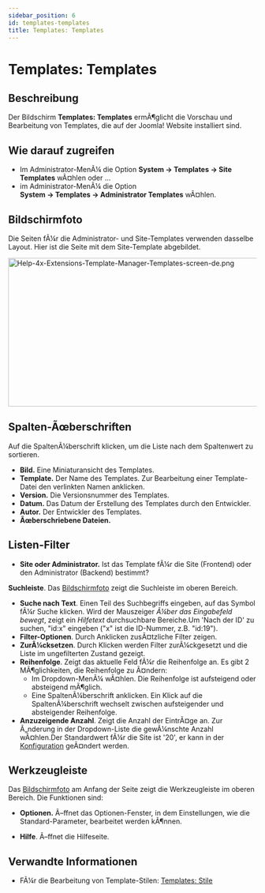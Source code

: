 ```yaml
---
sidebar_position: 6
id: templates-templates
title: Templates: Templates
---
```

# Templates: Templates
## Beschreibung

Der Bildschirm **Templates: Templates** ermÃ¶glicht die Vorschau und
Bearbeitung von Templates, die auf der Joomla! Website installiert sind.

## Wie darauf zugreifen

- Im Administrator-MenÃ¼ die Option **System **→** Templates **→** Site
  Templates** wÃ¤hlen oder ...
- im Administrator-MenÃ¼ die Option
  **System **→** Templates **→** Administrator Templates** wÃ¤hlen.

## Bildschirmfoto

Die Seiten fÃ¼r die Administrator- und Site-Templates verwenden dasselbe
Layout. Hier ist die Seite mit dem Site-Template abgebildet.

<img
src="https://docs.joomla.org/images/thumb/2/21/Help-4x-Extensions-Template-Manager-Templates-screen-de.png/800px-Help-4x-Extensions-Template-Manager-Templates-screen-de.png"
decoding="async"
srcset="https://docs.joomla.org/images/2/21/Help-4x-Extensions-Template-Manager-Templates-screen-de.png 1.5x"
data-file-width="1200" data-file-height="451" width="800" height="301"
alt="Help-4x-Extensions-Template-Manager-Templates-screen-de.png" />

## Spalten-Ãœberschriften

Auf die SpaltenÃ¼berschrift klicken, um die Liste nach dem Spaltenwert
zu sortieren.

- **Bild.** Eine Miniaturansicht des Templates.
- **Template.** Der Name des Templates. Zur Bearbeitung einer
  Template-Datei den verlinkten Namen anklicken.
- **Version.** Die Versionsnummer des Templates.
- **Datum.** Das Datum der Erstellung des Templates durch den
  Entwickler.
- **Autor.** Der Entwickler des Templates.
- **Ãœberschriebene Dateien.**

## Listen-Filter

- **Site oder Administrator.** Ist das Template fÃ¼r die Site (Frontend)
  oder den Administrator (Backend) bestimmt?

**Suchleiste**. Das [Bildschirmfoto](#screenshot) zeigt die Suchleiste
im oberen Bereich.

- **Suche nach Text**. Einen Teil des Suchbegriffs eingeben, auf das
  Symbol fÃ¼r Suche klicken. Wird der Mauszeiger *Ã¼ber das Eingabefeld
  bewegt*, zeigt ein *Hilfetext* durchsuchbare Bereiche.Um 'Nach der ID'
  zu suchen, "id:x" eingeben ("x" ist die ID-Nummer, z.B. "id:19").
- **Filter-Optionen**. Durch Anklicken zusÃ¤tzliche Filter zeigen.
- **ZurÃ¼cksetzen**. Durch Klicken werden Filter zurÃ¼ckgesetzt und die
  Liste im ungefilterten Zustand gezeigt.
- **Reihenfolge**. Zeigt das aktuelle Feld fÃ¼r die Reihenfolge an. Es
  gibt 2 MÃ¶glichkeiten, die Reihenfolge zu Ã¤ndern:
  - Im Dropdown-MenÃ¼ wÃ¤hlen. Die Reihenfolge ist aufsteigend oder
    absteigend mÃ¶glich.
  - Eine SpaltenÃ¼berschrift anklicken. Ein Klick auf die
    SpaltenÃ¼berschrift wechselt zwischen aufsteigender und absteigender
    Reihenfolge.
- **Anzuzeigende Anzahl**. Zeigt die Anzahl der EintrÃ¤ge an. Zur
  Ã„nderung in der Dropdown-Liste die gewÃ¼nschte Anzahl wÃ¤hlen.Der
  Standardwert fÃ¼r die Site ist '20', er kann in der
  [Konfiguration](https://docs.joomla.org/Help4.x:Site_Global_Configuration/de#defaultlistlimit "Help4.x:Site Global Configuration/de")
  geÃ¤ndert werden.

## Werkzeugleiste

Das [Bildschirmfoto](#Bildschirmfoto) am Anfang der Seite zeigt die
Werkzeugleiste im oberen Bereich. Die Funktionen sind:

- **Optionen.** Ã–ffnet das Optionen-Fenster, in dem Einstellungen, wie
  die Standard-Parameter, bearbeitet werden kÃ¶nnen.

<!-- -->

- **Hilfe**. Ã–ffnet die Hilfeseite.

## Verwandte Informationen

- FÃ¼r die Bearbeitung von Template-Stilen: [Templates:
  Stile](https://docs.joomla.org/Help4.x:Templates:_Styles/de "Help4.x:Templates: Styles/de")
